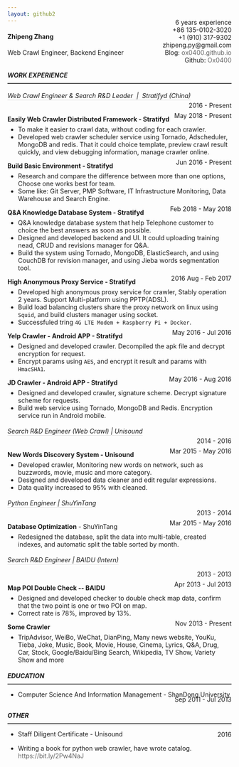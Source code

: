 ```yaml
---
layout: github2
---
```



#### Zhipeng Zhang

<p style='width:500px'>Web Crawl  Engineer, Backend Engineer</p>

<style type="text/css">
    a:link,a:visited,a:hover,a:active {
        color: #666666;
        text-decoration: none;
        z-index: 100;
    }
    body{
        font-size: 14px;
    }
    p{
        margin-bottom: 15px;
    }
    hr{
        margin-bottom: 10px;
        margin-top: -15px;
        border-top:1px solid gray;
    }
    .work{
        display: inline-block;
        border-bottom: 1px solid rgb(221, 221, 221);
        line-height: 1.2;
    }
</style>



<div align="right" style="margin-top:-100px;height:100px;" >
<span>6 years experience</span><br>
<span>+86 135-0102-3020</span><br>
<span>+1 (910) 317-9302</span><br>
<span>zhipeng.py@gmail.com</span><br>
<span>Blog: <a target='_blank' href="https://ox0400.github.io" >ox0400.github.io</a></span><br>
<span>Github: <a target='_blank' href="https://github.com/ox0400" >Ox0400</a></span><br>
</div>

##### WORK EXPERIENCE

-----

###### <u><span class="work">Web Crawl Engineer & Search R&D Leader   |  Stratifyd (China)</span></u>
<div align="right" style="margin-top:-30px" >2016   -   Present</div>

**Easily Web Crawler Distributed Framework - Stratifyd**

<div align="right" style="margin-top:-40px" >May 2018 - Present</div>

- To make it easier to crawl data, without coding for each crawler.
- Developed web crawler scheduler service using Tornado, Adscheduler, MongoDB and redis. That it could choice template, preview crawl result quickly, and view debugging information, manage crawler online.

**Build Basic Environment - Stratifyd**
<div align="right" style="margin-top:-40px" > Jun 2016 - Present</div>

- Research and compare the difference between more than one  options, Choose one works best for team.
- Some like: Git Server, PMP Software, IT Infrastructure Monitoring, Data Warehouse and Search Engine.

**Q&A Knowledge Database System - Stratifyd**
<div align="right" style="margin-top:-40px" > Feb 2018 - May 2018</div>

- Q&A knowledge database system that help Telephone customer to choice the best answers as soon as possible.
- Designed and developed backend and UI. It could uploading training nead, CRUD  and revisions manager for Q&A.
- Build the system using Tornado, MongoDB, ElasticSearch, and using CouchDB for revision manager, and using Jieba words segmentation tool.

**High Anonymous Proxy Service - Stratifyd**
<div align="right" style="margin-top:-40px" >2016 Aug - Feb 2017</div>

- Developed high anonymous proxy service for crawler, Stably operation 2 years. Support Multi-platform using PPTP(ADSL).
- Build load balancing clusters share the proxy network on linux using `Squid`, and build clusters manager using socket.
- Successfuled tring `4G LTE Modem + Raspberry Pi + Docker`.

**Yelp Crawler - Android APP - Stratifyd**
<div align="right" style="margin-top:-40px" >May 2016 - Jul 2016</div>

- Designed and developed crawler. Decompiled the apk file and decrypt encryption for request.
- Encrypt params using `AES`, and encrypt it result and params with `HmacSHA1`.

**JD Crawler - Android APP - Stratifyd**
<div align="right" style="margin-top:-40px" >May 2016 - Aug 2016</div>

- Designed and developed crawler, signature scheme. Decrypt signature scheme for requests.
- Build web service using Tornado, MongoDB and Redis. Encryption service run in Android mobile.

###### <u><span class="work">Search R&D Engineer (Web Crawl)  |  Unisound</span></u>
<div align="right" style="margin-top:-30px" >2014   -   2016</div>

**New Words Discovery System - Unisound**
<div align="right" style="margin-top:-40px" >Mar 2015 - May 2016</div>

- Developed crawler, Monitoring new words on network, such as buzzwords, movie, music and more category.
- Designed and developed data cleaner and edit regular expressions.
- Data quality increased to 95% with cleaned.

###### <u><span class="work">Python Engineer  |  ShuYinTang</span></u>
<div align="right" style="margin-top:-30px" >2013   -   2014 </div>

**Database Optimization** - ShuYinTang
<div align="right" style="margin-top:-40px" >Mar 2015 - May 2016</div>

- Redesigned the database, split the data into multi-table, created indexes, and automatic split the table sorted by month.

###### <u><span class="work">Search R&D Engineer  |  BAIDU (Intern)</span></u>
<div align="right" style="margin-top:-20px" >2013   -   2013 </div>

**Map POI Double Check -- BAIDU**
<div align="right" style="margin-top:-40px" > Apr 2013 - Jul 2013</div>

- Designed and developed checker to double check map data, confirm that the two point is one or two POI on map.
- Correct rate is 78%, improved by 13%.

**Some Crawler**
<div align="right" style="margin-top:-40px" > Nov 2013 - Present</div>

- TripAdvisor, WeiBo, WeChat, DianPing, Many news website, YouKu, Tieba, Joke, Music, Book, Movie, House, Cinema, Lyrics, Q&A, Drug, Car, Stock, Google/Baidu/Bing Search, Wikipedia, TV Show, Variety Show and more

##### EDUCATION

-----

- Computer Science And Information Management - ShanDong University
<div align="right" style="margin-top:-20px" > Sep 2011 - Jul 2013</div>

##### OTHER

----

- Staff Diligent Certificate  -  Unisound
<div align="right" style="margin-top:-30px" >2016</div>

- Writing a book for python web crawler, have wrote catalog. <a href="https://chainboy.gitbooks.io/python-spider/">https://bit.ly/2Pw4NaJ </a>
